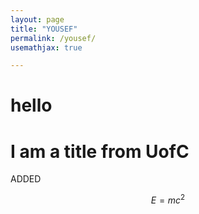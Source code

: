 ```yaml
---
layout: page
title: "YOUSEF"
permalink: /yousef/
usemathjax: true

---
```


# hello 
# I am a title from UofC 



ADDED 


$$E=mc^2$$